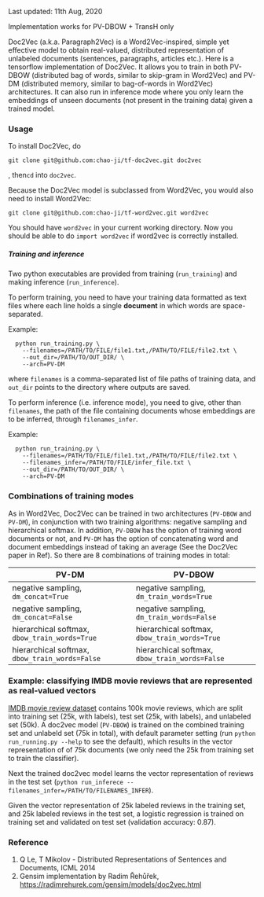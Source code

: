 Last updated: 11th Aug, 2020

Implementation works for PV-DBOW + TransH only


Doc2Vec (a.k.a. Paragraph2Vec) is a Word2Vec-inspired, simple yet effective model to obtain real-valued, distributed representation of unlabeled documents (sentences, paragraphs, articles etc.). Here is a tensorflow implementation of Doc2Vec. It allows you to train in both PV-DBOW (distributed bag of words, similar to skip-gram in Word2Vec) and PV-DM (distributed memory, similar to bag-of-words in Word2Vec) architectures. It can also run in inference mode where you only learn the embeddings of unseen documents (not present in the training data) given a trained model.

### Usage
To install Doc2Vec, do
```
git clone git@github.com:chao-ji/tf-doc2vec.git doc2vec
```
, then`cd` into `doc2vec`.

Because the Doc2Vec model is subclassed from Word2Vec, you would also need to install Word2Vec:

```
git clone git@github.com:chao-ji/tf-word2vec.git word2vec
```
You should have `word2vec` in your current working directory. Now you should be able to do `import word2vec` if word2vec is correctly installed.

##### Training and inference
Two python executables are provided from training (`run_training`) and making inference (`run_inference`). 

To perform training, you need to have your training data formatted as text files where each line holds a single **document** in which words are space-separated.

Example:
```
  python run_training.py \
    --filenames=/PATH/TO/FILE/file1.txt,/PATH/TO/FILE/file2.txt \
    --out_dir=/PATH/TO/OUT_DIR/ \
    --arch=PV-DM
```
where `filenames` is a comma-separated list of file paths of training data, and `out_dir` points to the directory where outputs are saved.

To perform inference (i.e. inference mode), you need to give, other than `filenames`, the path of the file containing documents whose embeddings are to be inferred, through `filenames_infer`.

Example:
```
  python run_training.py \
    --filenames=/PATH/TO/FILE/file1.txt,/PATH/TO/FILE/file2.txt \
    --filenames_infer=/PATH/TO/FILE/infer_file.txt \
    --out_dir=/PATH/TO/OUT_DIR/ \
    --arch=PV-DM
```

### Combinations of training modes
As in Word2Vec, Doc2Vec can be trained in two architectures (`PV-DBOW` and `PV-DM`), in conjunction with two training algorithms: negative sampling and hierarchical softmax. In addition, `PV-DBOW` has the option of training word documents or not, and `PV-DM` has the option of concatenating word and document embeddings instead of taking an average (See the Doc2Vec paper in Ref). So there are 8 combinations of training modes in total:

|PV-DM|PV-DBOW|
|-|-|
|negative sampling, `dm_concat=True`|negative sampling, `dm_train_words=True`|
|negative sampling, `dm_concat=False`|negative sampling, `dm_train_words=False`|
|hierarchical softmax, `dbow_train_words=True`|hierarchical softmax, `dbow_train_words=True`|
|hierarchical softmax, `dbow_train_words=False`|hierarchical softmax, `dbow_train_words=False`|

### Example: classifying IMDB movie reviews that are represented as real-valued vectors 

[IMDB movie review dataset](ai.stanford.edu/~amaas/data/sentiment/) contains 100k movie reviews, which are split into training set (25k, with labels), test set (25k, with labels), and unlabeled set (50k). A doc2vec model (`PV-DBOW`) is trained on the combined training set and unlabeld set (75k in total), with default parameter setting (run `python run_running.py --help` to see the default), which results in the vector representation of of 75k documents (we only need the 25k from training set to train the classifier).

Next the trained doc2vec model learns the vector representation of reviews in the test set (`python run_inferece --filenames_infer=/PATH/TO/FILENAMES_INFER`).

Given the vector representation of 25k labeled reviews in the training set, and 25k labeled reviews in the test set, a logistic regression is trained on training set and validated on test set (validation accuracy: 0.87).

### Reference
1. Q Le, T Mikolov - Distributed Representations of Sentences and Documents, ICML 2014
2. Gensim implementation by Radim Řehůřek, https://radimrehurek.com/gensim/models/doc2vec.html
